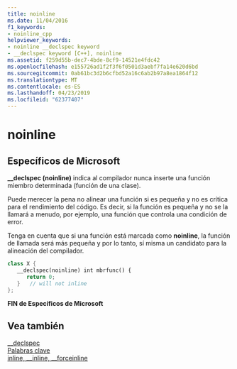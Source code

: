 ```yaml
---
title: noinline
ms.date: 11/04/2016
f1_keywords:
- noinline_cpp
helpviewer_keywords:
- noinline __declspec keyword
- __declspec keyword [C++], noinline
ms.assetid: f259d55b-dec7-4bde-8cf9-14521e4fdc42
ms.openlocfilehash: e155726ad1f2f3f6f0501d3aebf7fa14e620d6bd
ms.sourcegitcommit: 0ab61bc3d2b6cfbd52a16c6ab2b97a8ea1864f12
ms.translationtype: MT
ms.contentlocale: es-ES
ms.lasthandoff: 04/23/2019
ms.locfileid: "62377407"
---
```

# <a name="noinline"></a>noinline

## <a name="microsoft-specific"></a>Específicos de Microsoft

**__declspec (noinline)** indica al compilador nunca inserte una función miembro determinada (función de una clase).

Puede merecer la pena no alinear una función si es pequeña y no es crítica para el rendimiento del código. Es decir, si la función es pequeña y no se la llamará a menudo, por ejemplo, una función que controla una condición de error.

Tenga en cuenta que si una función está marcada como **noinline**, la función de llamada será más pequeña y por lo tanto, sí misma un candidato para la alineación del compilador.

```cpp
class X {
   __declspec(noinline) int mbrfunc() {
      return 0;
   }   // will not inline
};
```

**FIN de Específicos de Microsoft**

## <a name="see-also"></a>Vea también

[__declspec](../cpp/declspec.md)<br/>
[Palabras clave](../cpp/keywords-cpp.md)<br/>
[inline, __inline, \__forceinline](inline-functions-cpp.md)
